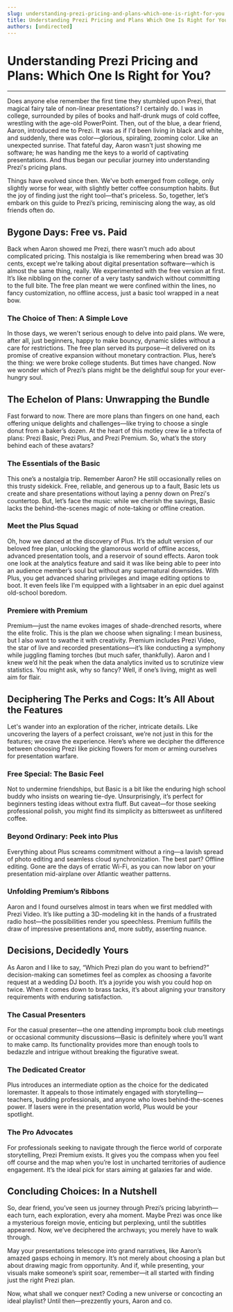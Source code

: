 ```yaml
---
slug: understanding-prezi-pricing-and-plans-which-one-is-right-for-you
title: Understanding Prezi Pricing and Plans Which One Is Right for You
authors: [undirected]
---
```



# Understanding Prezi Pricing and Plans: Which One Is Right for You? 

---

Does anyone else remember the first time they stumbled upon Prezi, that magical fairy tale of non-linear presentations? I certainly do. I was in college, surrounded by piles of books and half-drunk mugs of cold coffee, wrestling with the age-old PowerPoint. Then, out of the blue, a dear friend, Aaron, introduced me to Prezi. It was as if I'd been living in black and white, and suddenly, there was color—glorious, spiraling, zooming color. Like an unexpected sunrise. That fateful day, Aaron wasn't just showing me software; he was handing me the keys to a world of captivating presentations. And thus began our peculiar journey into understanding Prezi's pricing plans.

Things have evolved since then. We've both emerged from college, only slightly worse for wear, with slightly better coffee consumption habits. But the joy of finding just the right tool—that's priceless. So, together, let’s embark on this guide to Prezi’s pricing, reminiscing along the way, as old friends often do.

## **Bygone Days: Free vs. Paid**

Back when Aaron showed me Prezi, there wasn’t much ado about complicated pricing. This nostalgia is like remembering when bread was 30 cents, except we're talking about digital presentation software—which is almost the same thing, really. We experimented with the free version at first. It’s like nibbling on the corner of a very tasty sandwich without committing to the full bite. The free plan meant we were confined within the lines, no fancy customization, no offline access, just a basic tool wrapped in a neat bow. 

### **The Choice of Then: A Simple Love**

In those days, we weren't serious enough to delve into paid plans. We were, after all, just beginners, happy to make bouncy, dynamic slides without a care for restrictions. The free plan served its purpose—it delivered on its promise of creative expansion without monetary contraction. Plus, here’s the thing: we were broke college students. But times have changed. Now we wonder which of Prezi’s plans might be the delightful soup for your ever-hungry soul.

## **The Echelon of Plans: Unwrapping the Bundle**

Fast forward to now. There are more plans than fingers on one hand, each offering unique delights and challenges—like trying to choose a single donut from a baker’s dozen. At the heart of this motley crew lie a trifecta of plans: Prezi Basic, Prezi Plus, and Prezi Premium. So, what’s the story behind each of these avatars?

### **The Essentials of the Basic**

This one’s a nostalgia trip. Remember Aaron? He still occasionally relies on this trusty sidekick. Free, reliable, and generous up to a fault, Basic lets us create and share presentations without laying a penny down on Prezi's countertop. But, let’s face the music: while we cherish the savings, Basic lacks the behind-the-scenes magic of note-taking or offline creation.

### **Meet the Plus Squad**

Oh, how we danced at the discovery of Plus. It’s the adult version of our beloved free plan, unlocking the glamorous world of offline access, advanced presentation tools, and a reservoir of sound effects. Aaron took one look at the analytics feature and said it was like being able to peer into an audience member’s soul but without any supernatural downsides. With Plus, you get advanced sharing privileges and image editing options to boot. It even feels like I'm equipped with a lightsaber in an epic duel against old-school boredom.

### **Premiere with Premium**

Premium—just the name evokes images of shade-drenched resorts, where the elite frolic. This is the plan we choose when signaling: I mean business, but I also want to swathe it with creativity. Premium includes Prezi Video, the star of live and recorded presentations—it’s like conducting a symphony while juggling flaming torches (but much safer, thankfully). Aaron and I knew we’d hit the peak when the data analytics invited us to scrutinize view statistics. You might ask, why so fancy? Well, if one’s living, might as well aim for flair.

## **Deciphering The Perks and Cogs: It’s All About the Features**

Let's wander into an exploration of the richer, intricate details. Like uncovering the layers of a perfect croissant, we’re not just in this for the features; we crave the experience. Here’s where we decipher the difference between choosing Prezi like picking flowers for mom or arming ourselves for presentation warfare.

### **Free Special: The Basic Feel**

Not to undermine friendships, but Basic is a bit like the enduring high school buddy who insists on wearing tie-dye. Unsurprisingly, it’s perfect for beginners testing ideas without extra fluff. But caveat—for those seeking professional polish, you might find its simplicity as bittersweet as unfiltered coffee.

### **Beyond Ordinary: Peek into Plus**

Everything about Plus screams commitment without a ring—a lavish spread of photo editing and seamless cloud synchronization. The best part? Offline editing. Gone are the days of erratic Wi-Fi, as you can now labor on your presentation mid-airplane over Atlantic weather patterns.

### **Unfolding Premium’s Ribbons**

Aaron and I found ourselves almost in tears when we first meddled with Prezi Video. It’s like putting a 3D-modeling kit in the hands of a frustrated radio host—the possibilities render you speechless. Premium fulfills the draw of impressive presentations and, more subtly, asserting nuance. 

## **Decisions, Decidedly Yours**

As Aaron and I like to say, “Which Prezi plan do you want to befriend?” decision-making can sometimes feel as complex as choosing a favorite request at a wedding DJ booth. It’s a joyride you wish you could hop on twice. When it comes down to brass tacks, it’s about aligning your transitory requirements with enduring satisfaction.

### **The Casual Presenters**

For the casual presenter—the one attending impromptu book club meetings or occasional community discussions—Basic is definitely where you’ll want to make camp. Its functionality provides more than enough tools to bedazzle and intrigue without breaking the figurative sweat.

### **The Dedicated Creator**

Plus introduces an intermediate option as the choice for the dedicated loremaster. It appeals to those intimately engaged with storytelling—teachers, budding professionals, and anyone who loves behind-the-scenes power. If lasers were in the presentation world, Plus would be your spotlight.

### **The Pro Advocates**

For professionals seeking to navigate through the fierce world of corporate storytelling, Prezi Premium exists. It gives you the compass when you feel off course and the map when you’re lost in uncharted territories of audience engagement. It’s the ideal pick for stars aiming at galaxies far and wide.

## **Concluding Choices: In a Nutshell**

So, dear friend, you’ve seen us journey through Prezi’s pricing labyrinth—each turn, each exploration, every aha moment. Maybe Prezi was once like a mysterious foreign movie, enticing but perplexing, until the subtitles appeared. Now, we’ve deciphered the archways; you merely have to walk through. 

May your presentations telescope into grand narratives, like Aaron’s amazed gasps echoing in memory. It’s not merely about choosing a plan but about drawing magic from opportunity. And if, while presenting, your visuals make someone’s spirit soar, remember—it all started with finding just the right Prezi plan.

Now, what shall we conquer next? Coding a new universe or concocting an ideal playlist? Until then—prezzently yours, Aaron and co.